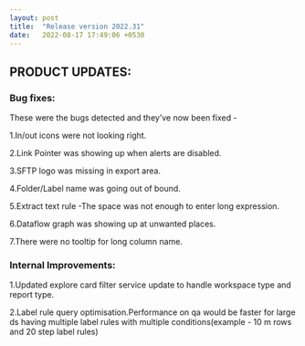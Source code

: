 ```yaml
---
layout: post
title:  "Release version 2022.31"
date:   2022-08-17 17:49:06 +0530
---
```



## **PRODUCT UPDATES:**

### **Bug fixes:**
These were the bugs detected and they’ve now been fixed -

1.In/out icons were not looking right.

2.Link Pointer was showing up when alerts are disabled.

3.SFTP logo was missing in export area.

4.Folder/Label name was going out of bound.

5.Extract text rule -The space was not enough to enter long expression.

6.Dataflow graph was showing up at unwanted places.

7.There were no tooltip for long column name.

### **Internal Improvements:**

1.Updated explore card filter service update to handle workspace type and report type.

2.Label rule query optimisation.Performance on qa would be faster for large ds having multiple label rules with multiple conditions(example - 10 m rows and 20 step label rules)
